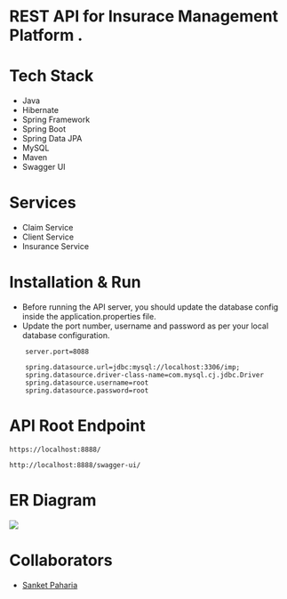 # REST API for Insurace Management Platform .








# Tech Stack
- Java
- Hibernate
- Spring Framework
- Spring Boot
- Spring Data JPA
- MySQL
- Maven
- Swagger UI



# Services

- Claim Service
- Client Service
- Insurance Service



# Installation & Run
 - Before running the API server, you should update the database config inside the application.properties file.
- Update the port number, username and password as per your local database configuration.

```
    server.port=8088

    spring.datasource.url=jdbc:mysql://localhost:3306/imp;
    spring.datasource.driver-class-name=com.mysql.cj.jdbc.Driver
    spring.datasource.username=root
    spring.datasource.password=root
```

# API Root Endpoint
```
https://localhost:8888/
```
```
http://localhost:8888/swagger-ui/
```

# ER Diagram
<img src="https://github.com/annax3/natural-sort-6825/blob/main/ER%20diagram.jpeg" >



# Collaborators

- [Sanket Paharia](https://github.com/SanketPaharia)
